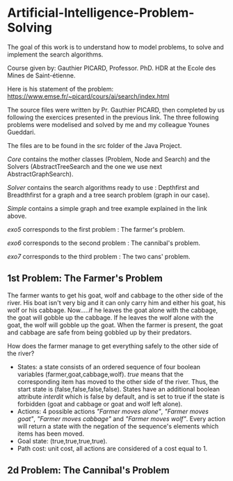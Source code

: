 # Artificial-Intelligence-Problem-Solving
The goal of this work is to understand how to model problems, to solve and implement the search algorithms.

Course given by: Gauthier PICARD, Professor. PhD. HDR at the Ecole des Mines de Saint-étienne.

Here is his statement of the problem: https://www.emse.fr/~picard/cours/ai/search/index.html

The source files were written by Pr. Gauthier PICARD, then completed by us following the exercices presented in the previous link.
The three following problems were modelised and solved by me and my colleague Younes Gueddari.

The files are to be found in the src folder of the Java Project. 

_Core_ contains the mother classes (Problem, Node and Search) and the Solvers (AbstractTreeSearch and the one we use next AbstractGraphSearch).

_Solver_ contains the search algorithms ready to use : Depthfirst and Breadthfirst for a graph and a tree search problem (graph in our case).

_Simple_ contains a simple graph and tree example explained in the link above.

_exo5_ corresponds to the first problem : The farmer's problem.

_exo6_ corresponds to the second problem : The cannibal's problem.

_exo7_ corresponds to the third problem : The two cans' problem.

## 1st Problem: The Farmer's Problem
The farmer wants to get his goat, wolf and cabbage to the other side of the river. His boat isn't very big and it can only carry him and either his goat, his wolf or his cabbage. Now…..if he leaves the goat alone with the cabbage, the goat will gobble up the cabbage. If he leaves the wolf alone with the goat, the wolf will gobble up the goat. When the farmer is present, the goat and cabbage are safe from being gobbled up by their predators.

How does the farmer manage to get everything safely to the other side of the river?

* States: a state consists of an ordered sequence of four boolean variables (farmer,goat,cabbage,wolf). _true_ means that the corresponding item has moved to the other side of the river. Thus, the start state is (false,false,false,false). States have an additional boolean attribute _interdit_ which is false by default, and is set to true if the state is forbidden (goat and cabbage or goat and wolf left alone).
* Actions: 4 possible actions _"Farmer moves alone"_, _"Farmer moves goat"_, _"Farmer moves cabbage"_ and _"Farmer moves wolf"_. Every action will return a state with the negation of the sequence's elements which items has been moved.
* Goal state: (true,true,true,true).
* Path cost: unit cost, all actions are considered of a cost equal to 1.

## 2d Problem: The Cannibal's Problem
